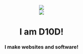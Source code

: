 <div align="center">
<img align="center" src="https://komarev.com/ghpvc/?username=maplerxyz&color=e22319" /><br>
<img align="center" src="https://discord.c99.nl/widget/theme-3/666731058649366556.png" /><br>
</div>
<div align="center">
<h1>I am <strong>D10D!</strong></h1>
<h3>I make websites and software!<h3>
</div>

